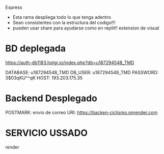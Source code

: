 Express

- Esta rama despliega todo lo que tenga adentro
- Sean consistentes con la estructura del codigo!!!
- pueden usar share para ayudarse como en replit!! extension de visual
# BD deplegada

<https://auth-db1183.hstgr.io/index.php?db=u187294548_TMD>

DATABASE: u187294548_TMD
DB_USER: u187294548_TMD
PASSWORD: 3$03qKU^^qK
HOST: 193.203.175.35

# Backend Desplegado

POSTMARK: envio de correo
URI: <https://backen-ciclismo.onrender.com>

# SERVICIO USSADO

render
